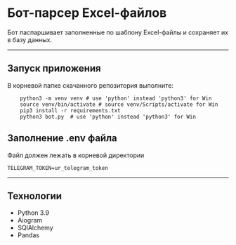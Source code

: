 # Бот-парсер Excel-файлов
Бот паспаршивает заполненные по шаблону Excel-файлы и сохраняет их в базу данных.

---
## Запуск приложения
В корневой папке скачанного репозитория выполните:
```
    python3 -m venv venv # use 'python' instead 'python3' for Win
    source venv/bin/activate # source venv/Scripts/activate for Win
    pip3 install -r requirements.txt
    python3 bot.py  # use 'python' instead 'python3' for Win
```

## Заполнение .env файла
Файл должен лежать в корневой директории
```
TELEGRAM_TOKEN=ur_telegram_token
```
 ---

## Технологии

- Python 3.9
- Aiogram
- SQlAlchemy
- Pandas